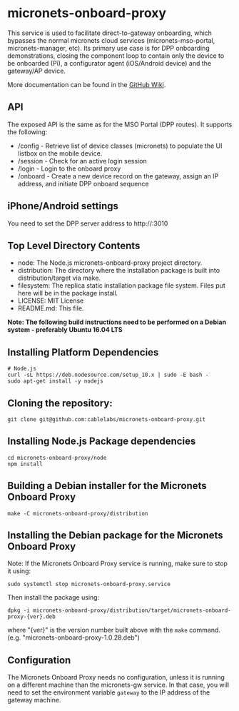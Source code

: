 # micronets-onboard-proxy

This service is used to facilitate direct-to-gateway onboarding, which bypasses the normal micronets cloud services (micronets-mso-portal, micronets-manager, etc). Its primary use case is for DPP onboarding demonstrations, closing the component loop to contain only the device to be onboarded (Pi), a configurator agent (iOS/Android device) and the gateway/AP device.

More documentation can be found in the [GitHub Wiki](https://github.com/cablelabs/micronets-onboard-proxy/wiki).

## API
The exposed API is the same as for the MSO Portal (DPP routes). It supports the following: 
 - /config - Retrieve list of device classes (micronets) to populate the UI listbox on the mobile device.
 - /session - Check for an active login session
 - /login - Login to the onboard proxy
 - /onboard - Create a new device record on the gateway, assign an IP address, and initiate DPP onboard sequence

 ## iPhone/Android settings
 You need to set the DPP server address to http://<Gateway IP Address>:3010

## Top Level Directory Contents

 - node: The Node.js micronets-onboard-proxy project directory.
 - distribution: The directory where the installation package is built into distribution/target via make.
 - filesystem: The replica static installation package file system. Files put here will be in the package install.
 - LICENSE: MIT License
 - README.md: This file.

**Note: The following build instructions need to be performed on a Debian system - preferably Ubuntu 16.04 LTS**

## Installing Platform Dependencies

```
# Node.js 
curl -sL https://deb.nodesource.com/setup_10.x | sudo -E bash -
sudo apt-get install -y nodejs
```

## Cloning the repository:

```
git clone git@github.com:cablelabs/micronets-onboard-proxy.git
```

## Installing Node.js Package dependencies

```
cd micronets-onboard-proxy/node
npm install

```

## Building a Debian installer for the Micronets Onboard Proxy

```
make -C micronets-onboard-proxy/distribution
```

## Installing the Debian package for the Micronets Onboard Proxy

Note: If the Micronets Onboard Proxy service is running, make sure to stop it using:

```
sudo systemctl stop micronets-onboard-proxy.service 
```

Then install the package using:

```
dpkg -i micronets-onboard-proxy/distribution/target/micronets-onboard-proxy-{ver}.deb
```

where "{ver}" is the version number built above with the `make` command. 
(e.g. "micronets-onboard-proxy-1.0.28.deb")

## Configuration
The Micronets Onboard Proxy needs no configuration, unless it is running on a different machine than the micronets-gw service. In that case, you will need to set the environment variable `gateway` to the IP address of the gateway machine.


